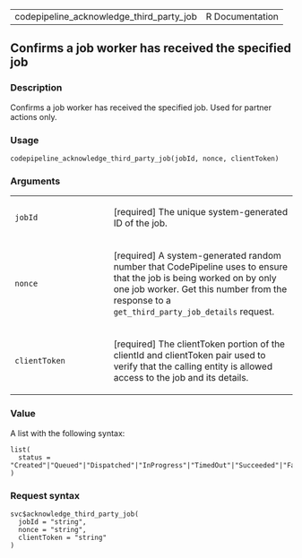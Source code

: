 <table style="width: 100%;">
<tbody>
<tr class="odd">
<td>codepipeline_acknowledge_third_party_job</td>
<td style="text-align: right;">R Documentation</td>
</tr>
</tbody>
</table>

## Confirms a job worker has received the specified job

### Description

Confirms a job worker has received the specified job. Used for partner
actions only.

### Usage

    codepipeline_acknowledge_third_party_job(jobId, nonce, clientToken)

### Arguments

<table>
<colgroup>
<col style="width: 35%" />
<col style="width: 65%" />
</colgroup>
<tbody>
<tr class="odd">
<td><code
id="codepipeline_acknowledge_third_party_job_:_jobId">jobId</code></td>
<td><p>[required] The unique system-generated ID of the job.</p></td>
</tr>
<tr class="even">
<td><code
id="codepipeline_acknowledge_third_party_job_:_nonce">nonce</code></td>
<td><p>[required] A system-generated random number that CodePipeline
uses to ensure that the job is being worked on by only one job worker.
Get this number from the response to a
<code>get_third_party_job_details</code> request.</p></td>
</tr>
<tr class="odd">
<td><code
id="codepipeline_acknowledge_third_party_job_:_clientToken">clientToken</code></td>
<td><p>[required] The clientToken portion of the clientId and
clientToken pair used to verify that the calling entity is allowed
access to the job and its details.</p></td>
</tr>
</tbody>
</table>

### Value

A list with the following syntax:

    list(
      status = "Created"|"Queued"|"Dispatched"|"InProgress"|"TimedOut"|"Succeeded"|"Failed"
    )

### Request syntax

    svc$acknowledge_third_party_job(
      jobId = "string",
      nonce = "string",
      clientToken = "string"
    )
